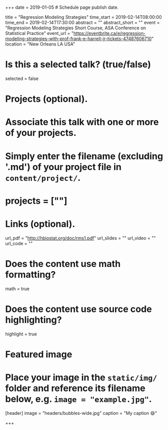+++
date = 2019-01-05  # Schedule page publish date.

title = "Regression Modeling Strategies"
time_start = 2019-02-14T08:00:00
time_end   = 2019-02-14T17:30:00
abstract = ""
abstract_short = ""
event = "Regression Modeling Strategies Short Course, ASA Conference on Statistical Practice"
event_url = "https://eventbrite.ca/e/regression-modeling-strategies-with-prof-frank-e-harrell-jr-tickets-47487606710"
location = "New Orleans LA USA"

# Is this a selected talk? (true/false)
selected = false

# Projects (optional).
#   Associate this talk with one or more of your projects.
#   Simply enter the filename (excluding '.md') of your project file in `content/project/`.
# projects = [""]

# Links (optional).
url_pdf = "http://hbiostat.org/doc/rms1.pdf"
url_slides = ""
url_video = ""
url_code = ""

# Does the content use math formatting?
math = true

# Does the content use source code highlighting?
highlight = true

# Featured image
# Place your image in the `static/img/` folder and reference its filename below, e.g. `image = "example.jpg"`.
[header]
image = "headers/bubbles-wide.jpg"
caption = "My caption :smile:"

+++
